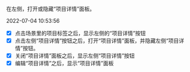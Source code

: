 在左侧，打开或隐藏“项目详情”面板。

2022-07-04 10:53:56

- [x] 点击场景里的项目标签之后，显示左侧的“项目详情”按钮
- [x] 点击左侧“项目详情”按钮之后，打开“项目详情”面板，并隐藏左侧“项目详情”按钮。
- [x] 关闭“项目详情”面板之后，显示左侧“项目详情”按钮
- [x] 编辑“项目详情”之后，显示“项目详情”面板

